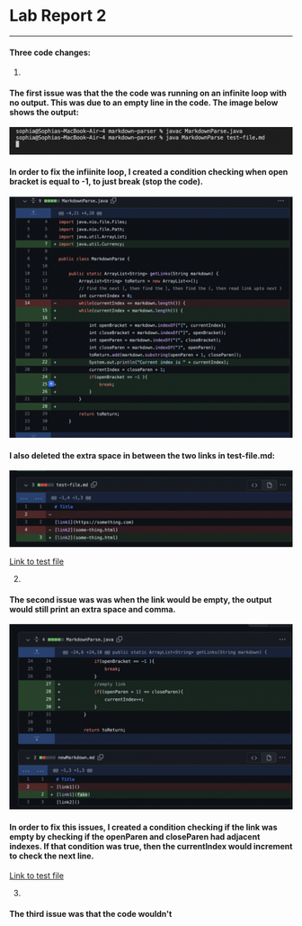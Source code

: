 # Lab Report 2
---
#### Three code changes:

1.


#### The first issue was that the the code was running on an infinite loop with no output. This was due to an empty line in the code. The image below shows the output:

![Image](nooutput.png)

#### In order to fix the infiinite loop, I created a condition checking when open bracket is equal to -1, to just break (stop the code). 

![Image](commit1.png)

#### I also deleted the extra space in between the two links in test-file.md:

![Image](commit2.png)

[Link to test file](https://github.com/sophiaashraf/markdown-parser/commit/e64d7ec268d4cffc10c149765d3048fc5537fa03)

 2. 
 
 
#### The second issue was was when the link would be empty, the output would still print an extra space and comma. 

![Image](commit3.png)

#### In order to fix this issues, I created a condition checking if the link was empty by checking if the openParen and closeParen had adjacent indexes. If that condition was true, then the currentIndex would increment to check the next line. 

[Link to test file](https://github.com/sophiaashraf/markdown-parser/commit/b1aaf009e2d58ddd617767cf59adb8554ba8e187)

3.


#### The third issue was that the code wouldn't 
